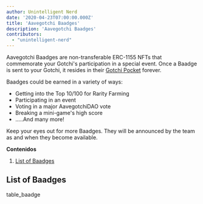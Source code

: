 ```yaml
---
author: Unintelligent Nerd
date: '2020-04-23T07:00:00.000Z'
title: 'Aavegotchi Baadges'
description: 'Aavegotchi Baadges'
contributors:
  - "unintelligent-nerd"
---
```


Aavegotchi Baadges are non-transferable ERC-1155 NFTs that commemorate your Gotchi's participation in a special event. Once a Baadge is sent to your Gotchi, it resides in their [Gotchi Pocket](/aavegotchi-profile#gotchi-pocket) forever.

Baadges could be earned in a variety of ways:

* Getting into the Top 10/100 for Rarity Farming
* Participating in an event
* Voting in a major AavegotchiDAO vote
* Breaking a mini-game's high score
* .....And many more!

Keep your eyes out for more Baadges. They will be announced by the team as and when they become available.

<div class="contentsBox">

**Contenidos**

<ol>
<li><a href=#list-of-baadges>List of Baadges</a></li>
</ol>

</div>

## List of Baadges

table_baadge

